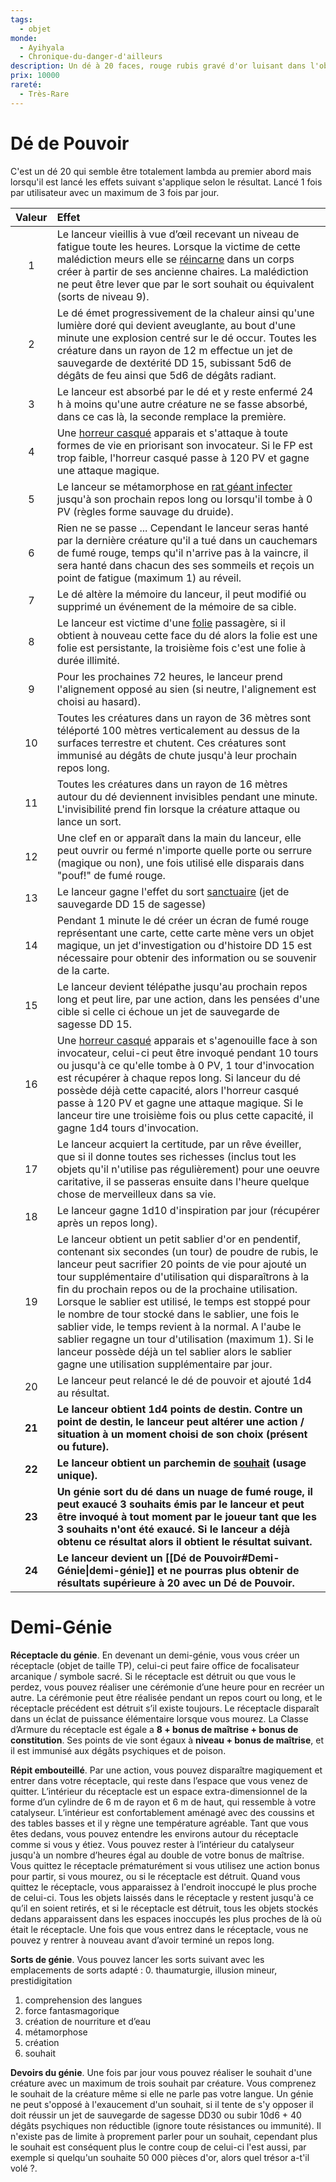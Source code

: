 ```yaml
---
tags:
  - objet
monde:
  - Ayihyala
  - Chronique-du-danger-d'ailleurs
description: Un dé à 20 faces, rouge rubis gravé d'or luisant dans l'obscurité.
prix: 10000
rareté:
  - Très-Rare
---
```

# Dé de Pouvoir
C'est un dé 20 qui semble être totalement lambda au premier abord mais lorsqu'il est lancé les effets suivant s'applique selon le résultat. Lancé 1 fois par utilisateur avec un maximum de 3 fois par jour.

| Valeur | Effet                                                                                                                                                                                                                                                                                                                                                                                                                                                                                                                                                                                                                    |
| :----: | :----------------------------------------------------------------------------------------------------------------------------------------------------------------------------------------------------------------------------------------------------------------------------------------------------------------------------------------------------------------------------------------------------------------------------------------------------------------------------------------------------------------------------------------------------------------------------------------------------------------------- |
|   1    | Le lanceur vieillis à vue d’œil recevant un niveau de fatigue toute les heures. Lorsque la victime de cette malédiction meurs elle se [réincarne](https://www.aidedd.org/dnd/sorts.php?vf=reincarnation) dans un corps créer à partir de ses ancienne chaires. La malédiction ne peut être lever que par le sort souhait ou équivalent (sorts de niveau 9).                                                                                                                                                                                                                                                              |
|   2    | Le dé émet progressivement de la chaleur ainsi qu'une lumière doré qui devient aveuglante, au bout d'une minute une explosion centré sur le dé occur. Toutes les créature dans un rayon de 12 m effectue un jet de sauvegarde de dextérité DD 15, subissant 5d6 de dégâts de feu ainsi que 5d6 de dégâts radiant.                                                                                                                                                                                                                                                                                                        |
|   3    | Le lanceur est absorbé par le dé et y reste enfermé 24 h à moins qu'une autre créature ne se fasse absorbé, dans ce cas là, la seconde remplace la première.                                                                                                                                                                                                                                                                                                                                                                                                                                                             |
|   4    | Une [horreur casqué](https://www.aidedd.org/dnd/monstres.php?vf=horreur-casquee) apparais et s'attaque à toute formes de vie en priorisant son invocateur. Si le FP est trop faible, l'horreur casqué passe à 120 PV et gagne une attaque magique.                                                                                                                                                                                                                                                                                                                                                                       |
|   5    | Le lanceur se métamorphose en [rat géant infecter](https://www.aidedd.org/dnd/monstres.php?vf=rat-geant) jusqu'à son prochain repos long ou lorsqu'il tombe à 0 PV (règles forme sauvage du druide).                                                                                                                                                                                                                                                                                                                                                                                                                     |
|   6    | Rien ne se passe ... Cependant le lanceur seras hanté par la dernière créature qu'il a tué dans un cauchemars de fumé rouge, temps qu'il n'arrive pas à la vaincre, il sera hanté dans chacun des ses sommeils et reçois un point de fatigue (maximum 1) au réveil.                                                                                                                                                                                                                                                                                                                                                      |
|   7    | Le dé altère la mémoire du lanceur, il peut modifié ou supprimé un événement de la mémoire de sa cible.                                                                                                                                                                                                                                                                                                                                                                                                                                                                                                                  |
|   8    | Le lanceur est victime d'une [folie](https://www.aidedd.org/regles/folie/) passagère, si il obtient à nouveau cette face du dé alors la folie est une folie est persistante, la troisième fois c'est une folie à durée illimité.                                                                                                                                                                                                                                                                                                                                                                                         |
|   9    | Pour les prochaines 72 heures, le lanceur prend l'alignement opposé au sien (si neutre, l'alignement est choisi au hasard).                                                                                                                                                                                                                                                                                                                                                                                                                                                                                              |
|   10   | Toutes les créatures dans un rayon de 36 mètres sont téléporté 100 mètres verticalement au dessus de la surfaces terrestre et chutent. Ces créatures sont immunisé au dégâts de chute jusqu'à leur prochain repos long.                                                                                                                                                                                                                                                                                                                                                                                                  |
|   11   | Toutes les créatures dans un rayon de 16 mètres autour du dé deviennent invisibles pendant une minute. L'invisibilité prend fin lorsque la créature attaque ou lance un sort.                                                                                                                                                                                                                                                                                                                                                                                                                                            |
|   12   | Une clef en or apparaît dans la main du lanceur, elle peut ouvrir ou fermé n'importe quelle porte ou serrure (magique ou non), une fois utilisé elle disparais dans "pouf!" de fumé rouge.                                                                                                                                                                                                                                                                                                                                                                                                                               |
|   13   | Le lanceur gagne l'effet du sort [sanctuaire](https://www.aidedd.org/dnd/sorts.php?vf=sanctuaire) (jet de sauvegarde DD 15 de sagesse)                                                                                                                                                                                                                                                                                                                                                                                                                                                                                   |
|   14   | Pendant 1 minute le dé créer un écran de fumé rouge représentant une carte, cette carte mène vers un objet magique, un jet d'investigation ou d'histoire DD 15 est nécessaire pour obtenir des information ou se souvenir de la carte.                                                                                                                                                                                                                                                                                                                                                                                   |
|   15   | Le lanceur devient télépathe jusqu'au prochain repos long et peut lire, par une action, dans les pensées d'une cible si celle ci échoue un jet de sauvegarde de sagesse DD 15.                                                                                                                                                                                                                                                                                                                                                                                                                                           |
|   16   | Une [horreur casqué](https://www.aidedd.org/dnd/monstres.php?vf=horreur-casquee) apparais et s'agenouille face à son invocateur, celui-ci peut être invoqué pendant 10 tours ou jusqu'à ce qu'elle tombe à 0 PV, 1 tour d'invocation est récupérer à chaque repos long. Si lanceur du dé possède déjà cette capacité, alors l'horreur casqué passe à 120 PV et gagne une attaque magique. Si le lanceur tire une troisième fois ou plus cette capacité, il gagne 1d4 tours d'invocation.                                                                                                                                 |
|   17   | Le lanceur acquiert la certitude, par un rêve éveiller, que si il donne toutes ses richesses (inclus tout les objets qu'il n'utilise pas régulièrement) pour une oeuvre caritative, il se passeras ensuite dans l'heure quelque chose de merveilleux dans sa vie.                                                                                                                                                                                                                                                                                                                                                        |
|   18   | Le lanceur gagne 1d10 d'inspiration par jour (récupérer après un repos long).                                                                                                                                                                                                                                                                                                                                                                                                                                                                                                                                            |
|   19   | Le lanceur obtient un petit sablier d'or en pendentif, contenant six secondes (un tour) de poudre de rubis, le lanceur peut sacrifier 20 points de vie pour ajouté un tour supplémentaire d'utilisation qui disparaîtrons à la fin du prochain repos ou de la prochaine utilisation. Lorsque le sablier est utilisé, le temps est stoppé pour le nombre de tour stocké dans le sablier, une fois le sablier vide, le temps revient à la normal. A l'aube le sablier regagne un tour d'utilisation (maximum 1). Si le lanceur possède déjà un tel sablier alors le sablier gagne une utilisation supplémentaire par jour. |
|   20   | Le lanceur peut relancé le dé de pouvoir et ajouté 1d4 au résultat.                                                                                                                                                                                                                                                                                                                                                                                                                                                                                                                                                      |
| **21** | **Le lanceur obtient 1d4 points de destin. Contre un point de destin, le lanceur peut altérer une action / situation à un moment choisi de son choix (présent ou future).**                                                                                                                                                                                                                                                                                                                                                                                                                                              |
| **22** | **Le lanceur obtient un parchemin de [souhait](https://www.aidedd.org/dnd/sorts.php?vf=souhait) (usage unique).**                                                                                                                                                                                                                                                                                                                                                                                                                                                                                                        |
| **23** | **Un génie sort du dé dans un nuage de fumé rouge, il peut exaucé 3 souhaits émis par le lanceur et peut être invoqué à tout moment par le joueur tant que les 3 souhaits n'ont été exaucé. Si le lanceur a déjà obtenu ce résultat alors il obtient le résultat suivant.**                                                                                                                                                                                                                                                                                                                                              |
| **24** | **Le lanceur devient un [[Dé de Pouvoir#Demi-Génie\|demi-génie]] et ne pourras plus obtenir de résultats supérieure à 20 avec un Dé de Pouvoir.**                                                                                                                                                                                                                                                                                                                                                                                                                                                                        |
# Demi-Génie
**Réceptacle du génie**. En devenant un demi-génie, vous vous créer un réceptacle (objet de taille TP), celui-ci peut faire office de focalisateur arcanique / symbole sacré. Si le réceptacle est détruit ou que vous le perdez, vous pouvez réaliser une cérémonie d’une heure pour en recréer un autre. La cérémonie peut être réalisée pendant un repos court ou long, et le réceptacle précédent est détruit s’il existe toujours. Le réceptacle disparaît dans un éclat de puissance élémentaire lorsque vous mourez. La Classe d’Armure du réceptacle est égale a **8 + bonus de maîtrise + bonus de constitution**. Ses points de vie sont égaux à **niveau + bonus de maîtrise**, et il est immunisé aux dégâts psychiques et de poison.

**Répit embouteillé**. Par une action, vous pouvez disparaître magiquement et entrer dans votre réceptacle, qui reste dans l’espace que vous venez de quitter. L’intérieur du réceptacle est un espace extra-dimensionnel de la forme d’un cylindre de 6 m de rayon et 6 m de haut, qui ressemble à votre catalyseur. L’intérieur est confortablement aménagé avec des coussins et des tables basses et il y règne une température agréable. Tant que vous êtes dedans, vous pouvez entendre les environs autour du réceptacle comme si vous y étiez. Vous pouvez rester à l’intérieur du catalyseur jusqu'à un nombre d’heures égal au double de votre bonus de maîtrise. Vous quittez le réceptacle prématurément si vous utilisez une action bonus pour partir, si vous mourez, ou si le réceptacle est détruit. Quand vous quittez le réceptacle, vous apparaissez à l'endroit inoccupé le plus proche de celui-ci. Tous les objets laissés dans le réceptacle y restent jusqu'à ce qu’il en soient retirés, et si le réceptacle est détruit, tous les objets stockés dedans apparaissent dans les espaces inoccupés les plus proches de là où était le réceptacle. Une fois que vous entrez dans le réceptacle, vous ne pouvez y rentrer à nouveau avant d’avoir terminé un repos long.

**Sorts de génie**. Vous pouvez lancer les sorts suivant avec les emplacements de sorts adapté :
0. thaumaturgie, illusion mineur, prestidigitation 
1. comprehension des langues
2. force fantasmagorique
3. création de nourriture et d’eau
4. métamorphose
5. création
9. souhait

**Devoirs du génie**. Une fois par jour vous pouvez réaliser le souhait d'une créature avec un maximum de trois souhait par créature. Vous comprenez le souhait de la créature même si elle ne parle pas votre langue. Un génie ne peut s'opposé à l'exaucement d'un souhait, si il tente de s'y opposer il doit réussir un jet de sauvegarde de sagesse DD30 ou subir 10d6 + 40 dégâts psychiques non réductible (ignore toute résistances ou immunité). Il n'existe pas de limite à proprement parler pour un souhait, cependant plus le souhait est conséquent plus le contre coup de celui-ci l'est aussi, par exemple si quelqu'un souhaite 50 000 pièces d'or, alors quel trésor a-t'il volé ?.